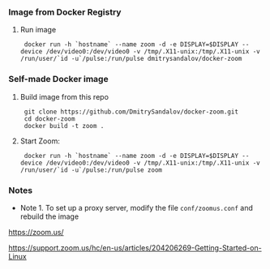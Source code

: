 ### Image from Docker Registry

1. Run image

        docker run -h `hostname` --name zoom -d -e DISPLAY=$DISPLAY --device /dev/video0:/dev/video0 -v /tmp/.X11-unix:/tmp/.X11-unix -v /run/user/`id -u`/pulse:/run/pulse dmitrysandalov/docker-zoom

### Self-made Docker image

1. Build image from this repo

        git clone https://github.com/DmitrySandalov/docker-zoom.git
        cd docker-zoom
        docker build -t zoom .

2. Start Zoom:

        docker run -h `hostname` --name zoom -d -e DISPLAY=$DISPLAY --device /dev/video0:/dev/video0 -v /tmp/.X11-unix:/tmp/.X11-unix -v /run/user/`id -u`/pulse:/run/pulse zoom

### Notes

* Note 1. To set up a proxy server, modify the file `conf/zoomus.conf` and rebuild the image

https://zoom.us/

https://support.zoom.us/hc/en-us/articles/204206269-Getting-Started-on-Linux
